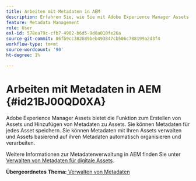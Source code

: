 ```yaml
---
title: Arbeiten mit Metadaten in AEM
description: Erfahren Sie, wie Sie mit Adobe Experience Manager Assets Assets erstellen und Metadaten hinzufügen. Verwalten von Metadaten aus AEM Guides.
feature: Metadata Management
role: User
exl-id: 578ea79c-cfb7-4902-b6d5-9d8a010fe26a
source-git-commit: 86fb9cc382689beb493847cb506c788199a2d3f4
workflow-type: tm+mt
source-wordcount: '90'
ht-degree: 1%

---
```


# Arbeiten mit Metadaten in AEM {#id21BJ00QD0XA}

Adobe Experience Manager Assets bietet die Funktion zum Erstellen von Assets und Hinzufügen von Metadaten zu Assets. Sie können Metadaten für jedes Asset speichern. Sie können Metadaten mit Ihren Assets verwalten und Assets basierend auf ihren Metadaten automatisch organisieren und verarbeiten.

Weitere Informationen zur Metadatenverwaltung in AEM finden Sie unter [Verwalten von Metadaten für digitale Assets](https://experienceleague.adobe.com/docs/experience-manager-65/assets/using/metadata.html?lang=de).

**Übergeordnetes Thema:**[ Verwalten von Metadaten](manage-metadata.md)
